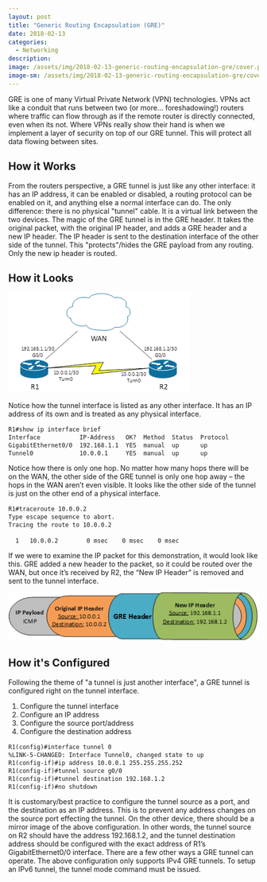 ```yaml
---
layout: post
title: "Generic Routing Encapsulation (GRE)"
date: 2018-02-13
categories:
  - Networking
description: 
image: /assets/img/2018-02-13-generic-routing-encapsulation-gre/cover.png
image-sm: /assets/img/2018-02-13-generic-routing-encapsulation-gre/cover-sm.png
---
```


GRE is one of many Virtual Private Network (VPN) technologies. VPNs act like a conduit that runs between two (or more... foreshadowing!) routers where traffic can flow through as if the remote router is directly connected, even when its not. Where VPNs really show their hand is when we implement a layer of security on top of our GRE tunnel. This will protect all data flowing between sites.

## How it Works

From the routers perspective, a GRE tunnel is just like any other interface: it has an IP address, it can be enabled or disabled, a routing protocol can be enabled on it, and anything else a normal interface can do. The only difference: there is no physical "tunnel" cable. It is a virtual link between the two devices.
The magic of the GRE tunnel is in the GRE header. It takes the original packet, with the original IP header, and adds a GRE header and a new IP header. The IP header is sent to the destination interface of the other side of the tunnel. This "protects"/hides the GRE payload from any routing. Only the new ip header is routed. 

## How it Looks
![R1 and R2, both connected over a WAN link (192.168.1.0/24); R1 and R2 connected by tunn0 (10.0.0.0/30).](/assets/img/2018-02-13-generic-routing-encapsulation-gre/how-it-looks.png)

Notice how the tunnel interface is listed as any other interface. It has an IP address of its own and is treated as any physical interface.

```
R1#show ip interface brief 
Interface           IP-Address   OK?  Method  Status  Protocol 
GigabitEthernet0/0  192.168.1.1	 YES  manual  up      up
Tunnel0             10.0.0.1     YES  manual  up      up
```

Notice how there is only one hop. No matter how many hops there will be on the WAN, the other side of the GRE tunnel is only one hop away – the hops in the WAN aren’t even visible. It looks like the other side of the tunnel is just on the other end of a physical interface.

```
R1#traceroute 10.0.0.2
Type escape sequence to abort.
Tracing the route to 10.0.0.2

  1   10.0.0.2        0 msec    0 msec    0 msec   
```

If we were to examine the IP packet for this demonstration, it would look like this. GRE added a new header to the packet, so it could be routed over the WAN, but once it’s received by R2, the “New IP Header” is removed and sent to the tunnel interface.

![IP Payload inside Original IP Header inside GRE header inside New IP Header](/assets/img/2018-02-13-generic-routing-encapsulation-gre/packet-diagram.png)

## How it's Configured
Following the theme of "a tunnel is just another interface", a GRE tunnel is configured right on the tunnel interface.

1. Configure the tunnel interface
2. Configure an IP address
3. Configure the source port/address
4. Configure the destination address

```
R1(config)#interface tunnel 0
%LINK-5-CHANGED: Interface Tunnel0, changed state to up
R1(config-if)#ip address 10.0.0.1 255.255.255.252
R1(config-if)#tunnel source g0/0
R1(config-if)#tunnel destination 192.168.1.2
R1(config-if)#no shutdown
```

It is customary/best practice to configure the tunnel source as a port, and the destination as an IP address. This is to prevent any address changes on the source port effecting the tunnel.
On the other device, there should be a mirror image of the above configuration. In other words, the tunnel source on R2 should have the address 192.168.1.2, and the tunnel destination address should be configured with the exact address of R1’s GigabitEthernet0/0 interface.
There are a few other ways a GRE tunnel can operate. The above configuration only supports IPv4 GRE tunnels. To setup an IPv6 tunnel, the tunnel mode command must be issued. 
